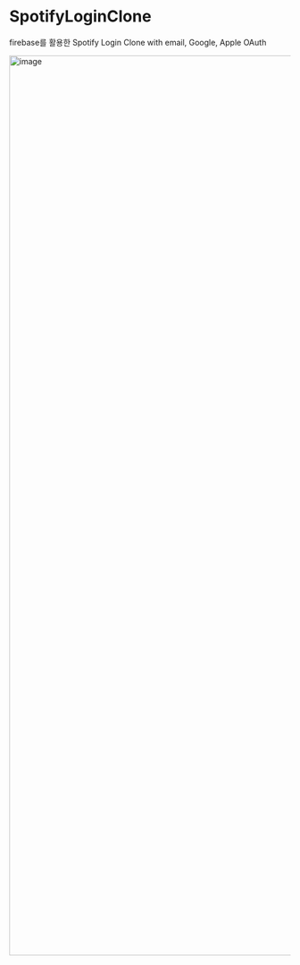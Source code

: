 # SpotifyLoginClone
firebase를 활용한 Spotify Login Clone with email, Google, Apple OAuth


<img width="1610" alt="image" src="https://user-images.githubusercontent.com/82718756/180030912-a2ab04d8-ed4e-4f6c-938d-447dbfcf6004.png">
